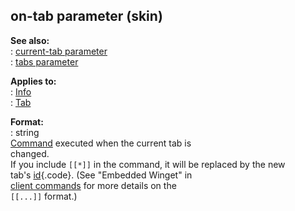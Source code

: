 ## on-tab parameter (skin)    
**See also:**    
:   [current-tab parameter](/%7Bskin%7D/param/current-tab)    
:   [tabs parameter](/%7Bskin%7D/param/tabs)    
<!-- -->    
**Applies to:**    
:   [Info](/%7Bskin%7D/control/info)    
:   [Tab](/%7Bskin%7D/control/tab)    
<!-- -->    
**Format:**    
:   string    
[Command](/%7Bskin%7D/commands) executed when the current tab is    
changed.    
If you include `[[*]]` in the command, it will be replaced by the new    
tab\'s [id](/%7Bskin%7D/param/id){.code}. (See \"Embedded Winget\" in    
[client commands](/%7Bskin%7D/commands) for more details on the    
`[[...]]` format.)  